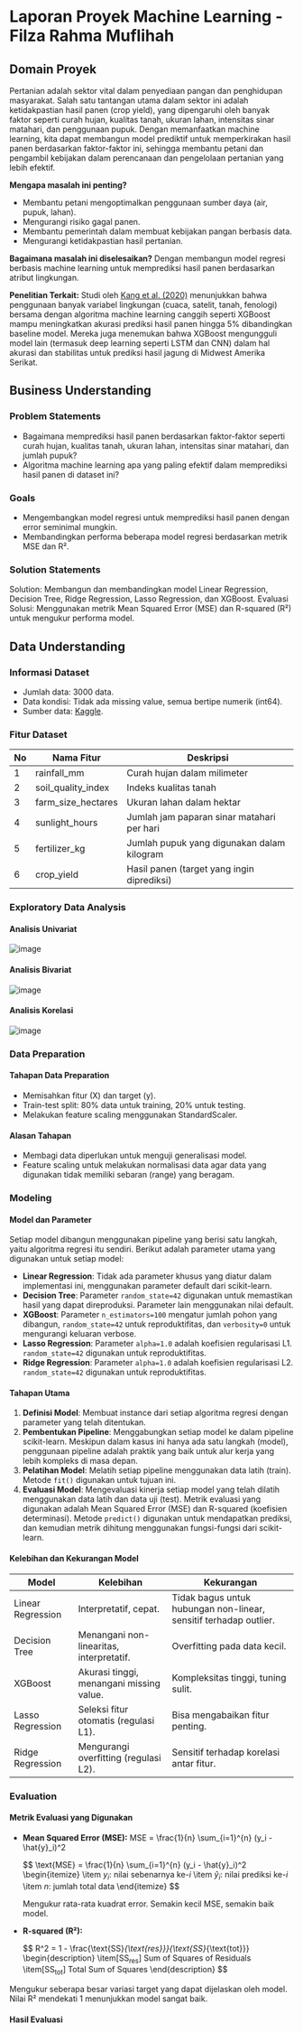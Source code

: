 # Laporan Proyek Machine Learning - Filza Rahma Muflihah

## Domain Proyek
Pertanian adalah sektor vital dalam penyediaan pangan dan penghidupan masyarakat. Salah satu tantangan utama dalam sektor ini adalah ketidakpastian hasil panen (crop yield), yang dipengaruhi oleh banyak faktor seperti curah hujan, kualitas tanah, ukuran lahan, intensitas sinar matahari, dan penggunaan pupuk. Dengan memanfaatkan machine learning, kita dapat membangun model prediktif untuk memperkirakan hasil panen berdasarkan faktor-faktor ini, sehingga membantu petani dan pengambil kebijakan dalam perencanaan dan pengelolaan pertanian yang lebih efektif.

**Mengapa masalah ini penting?**
- Membantu petani mengoptimalkan penggunaan sumber daya (air, pupuk, lahan).
- Mengurangi risiko gagal panen.
- Membantu pemerintah dalam membuat kebijakan pangan berbasis data.
- Mengurangi ketidakpastian hasil pertanian.

**Bagaimana masalah ini diselesaikan?**
Dengan membangun model regresi berbasis machine learning untuk memprediksi hasil panen berdasarkan atribut lingkungan.

**Penelitian Terkait:**
Studi oleh [Kang et al. (2020)](https://iopscience.iop.org/article/10.1088/1748-9326/ab7df9/meta) menunjukkan bahwa penggunaan banyak variabel lingkungan (cuaca, satelit, tanah, fenologi) bersama dengan algoritma machine learning canggih seperti XGBoost mampu meningkatkan akurasi prediksi hasil panen hingga 5% dibandingkan baseline model. Mereka juga menemukan bahwa XGBoost mengungguli model lain (termasuk deep learning seperti LSTM dan CNN) dalam hal akurasi dan stabilitas untuk prediksi hasil jagung di Midwest Amerika Serikat.

## Business Understanding

### Problem Statements
- Bagaimana memprediksi hasil panen berdasarkan faktor-faktor seperti curah hujan, kualitas tanah, ukuran lahan, intensitas sinar matahari, dan jumlah pupuk?
- Algoritma machine learning apa yang paling efektif dalam memprediksi hasil panen di dataset ini?

### Goals
- Mengembangkan model regresi untuk memprediksi hasil panen dengan error seminimal mungkin.
- Membandingkan performa beberapa model regresi berdasarkan metrik MSE dan R².

### Solution Statements
Solution: Membangun dan membandingkan model Linear Regression, Decision Tree, Ridge Regression, Lasso Regression, dan XGBoost.
Evaluasi Solusi: Menggunakan metrik Mean Squared Error (MSE) dan R-squared (R²) untuk mengukur performa model.

## Data Understanding
### Informasi Dataset
- Jumlah data: 3000 data.
- Data kondisi: Tidak ada missing value, semua bertipe numerik (int64).
- Sumber data: [Kaggle](https://www.kaggle.com/datasets/govindaramsriram/crop-yield-of-a-farm/data). 

### Fitur Dataset

| No	| Nama Fitur	| Deskripsi |
| --- | ----------- | ----------|
| 1	| rainfall_mm	| Curah hujan dalam milimeter |
| 2	| soil_quality_index |	Indeks kualitas tanah |
| 3	| farm_size_hectares |	Ukuran lahan dalam hektar |
| 4	| sunlight_hours |	Jumlah jam paparan sinar matahari per hari |
| 5	| fertilizer_kg	| Jumlah pupuk yang digunakan dalam kilogram |
| 6	| crop_yield |	Hasil panen (target yang ingin diprediksi) |

### Exploratory Data Analysis
#### Analisis Univariat
![image](https://github.com/user-attachments/assets/f9e591dc-21f9-4082-846d-5d1afa07cb3d)

#### Analisis Bivariat
![image](https://github.com/user-attachments/assets/af2ab444-d67a-4bb1-8cd5-6c1836c27859)

#### Analisis Korelasi
![image](https://github.com/user-attachments/assets/270a3494-2d04-4230-bc2e-1c5e22144888)

### Data Preparation
#### Tahapan Data Preparation
- Memisahkan fitur (X) dan target (y).
- Train-test split: 80% data untuk training, 20% untuk testing.
- Melakukan feature scaling menggunakan StandardScaler.

#### Alasan Tahapan
- Membagi data diperlukan untuk menguji generalisasi model.
- Feature scaling untuk melakukan normalisasi data agar data yang digunakan tidak memiliki sebaran (range) yang beragam.

### Modeling
#### Model dan Parameter
Setiap model dibangun menggunakan pipeline yang berisi satu langkah, yaitu algoritma regresi itu sendiri. Berikut adalah parameter utama yang digunakan untuk setiap model:
- **Linear Regression**: Tidak ada parameter khusus yang diatur dalam implementasi ini, menggunakan parameter default dari scikit-learn.
- **Decision Tree**: Parameter `random_state=42` digunakan untuk memastikan hasil yang dapat direproduksi. Parameter lain menggunakan nilai default.
- **XGBoost**: Parameter `n_estimators=100` mengatur jumlah pohon yang dibangun, `random_state=42` untuk reproduktifitas, dan `verbosity=0` untuk mengurangi keluaran verbose.
- **Lasso Regression**: Parameter `alpha=1.0` adalah koefisien regularisasi L1. `random_state=42` digunakan untuk reproduktifitas.
- **Ridge Regression**: Parameter `alpha=1.0` adalah koefisien regularisasi L2. `random_state=42` digunakan untuk reproduktifitas.

#### Tahapan Utama 
1. **Definisi Model**: Membuat instance dari setiap algoritma regresi dengan parameter yang telah ditentukan.
2. **Pembentukan Pipeline**: Menggabungkan setiap model ke dalam pipeline scikit-learn. Meskipun dalam kasus ini hanya ada satu langkah (model), penggunaan pipeline adalah praktik yang baik untuk alur kerja yang lebih kompleks di masa depan.
3. **Pelatihan Model**: Melatih setiap pipeline menggunakan data latih (train). Metode `fit()` digunakan untuk tujuan ini.
4. **Evaluasi Model**: Mengevaluasi kinerja setiap model yang telah dilatih menggunakan data latih dan data uji (test). Metrik evaluasi yang digunakan adalah Mean Squared Error (MSE) dan R-squared (koefisien determinasi). Metode `predict()` digunakan untuk mendapatkan prediksi, dan kemudian metrik dihitung menggunakan fungsi-fungsi dari scikit-learn.
   
#### Kelebihan dan Kekurangan Model
| Model | Kelebihan | Kekurangan |
|-------|-----------|------------|
|Linear Regression| Interpretatif, cepat.| Tidak bagus untuk hubungan non-linear, sensitif terhadap outlier.|
|Decision Tree|Menangani non-linearitas, interpretatif.|Overfitting pada data kecil.|
|XGBoost|Akurasi tinggi, menangani missing value.|Kompleksitas tinggi, tuning sulit.|
|Lasso Regression|Seleksi fitur otomatis (regulasi L1).|Bisa mengabaikan fitur penting.|
|Ridge Regression|Mengurangi overfitting (regulasi L2).|Sensitif terhadap korelasi antar fitur.|

### Evaluation
#### Metrik Evaluasi yang Digunakan
- **Mean Squared Error (MSE):**
  MSE = \frac{1}{n} \sum_{i=1}^{n} (y_i - \hat{y}_i)^2


  $$
   \text{MSE} = \frac{1}{n} \sum_{i=1}^{n} (y_i - \hat{y}_i)^2
   \begin{itemize}
       \item $y_i$: nilai sebenarnya ke-$i$
       \item $\hat{y}_i$: nilai prediksi ke-$i$
       \item $n$: jumlah total data
   \end{itemize}
  $$
  
  Mengukur rata-rata kuadrat error. Semakin kecil MSE, semakin baik model.
- **R-squared (R²):**
  
  $$
  R^2 = 1 - \frac{\text{SS}_{\text{res}}}{\text{SS}_{\text{tot}}}
 \begin{description}
     \item[$\text{SS}_{\text{res}}$] Sum of Squares of Residuals
     \item[$\text{SS}_{\text{tot}}$] Total Sum of Squares
 \end{description}
$$

Mengukur seberapa besar variasi target yang dapat dijelaskan oleh model. Nilai R² mendekati 1 menunjukkan model sangat baik.

#### Hasil Evaluasi

  






